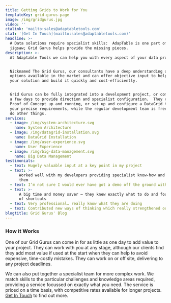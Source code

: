 ```yaml
---
title: Getting Grids to Work for You
templateKey: grid-gurus-page
image: /img/gridgurus.jpg
video: ''
ctalink: 'mailto:sales@adaptabletools.com'
cta1: '[Get In Touch](mailto:sales@adaptabletools.com)'
headline: >-
  # Data solutions require specialist skills:  AdapTable is one part of the
  jigsaw; Grid Gurus helps provide the missing pieces.
description: >-
  At Adaptable Tools we can help you with every aspect of your data project. 


  Nicknamed The Grid Gurus, our consultants have a deep understanding of all the
  options available in the market and can offer objective input to help design
  your solution and build it quickly and cost-efficiently.  


  Grid Gurus can be fully integrated into a development project, or come in for
  a few days to provide direction and specialist configuration.  They can get a
  Proof of Concept up and running, or set up and configure a DataGrid to suit
  your precise requirements, while the regular development team is freed up to
  do other things.
services:
  - image: /img/system-architecture.svg
    name: System Architecture
  - image: /img/datagrid-installation.svg
    name: DataGrid Installation
  - image: /img/user-experience.svg
    name: User Experience
  - image: /img/big-data-management.svg
    name: Big Data Management
testimonials:
  - text: Hugely valuable input at a key point in my project
  - text: >-
      Worked well with my developers providing specialist know-how and training
      them
  - text: I’m not sure I would ever have got a demo off the ground without them
  - text: >-
      A big time and money saver – they knew exactly what to do and found lots
      of shortcuts
  - text: Very professional… really know what they are doing
  - text: Contributed new ways of thinking which really strengthened our approach
blogtitle: Grid Gurus' Blog
---
```

### How it Works

One of our Grid Gurus can come in for as little as one day to add value to your project. They can work with you at any stage, although our clients find they add most value if used at the start when they can help to avoid expensive, time-costly mistakes. They can work on or off site, delivering to any project deadlines.

We can also put together a specialist team for more complex work. We match skills to the particular challenges and knowledge areas required, providing a service focussed on exactly what you need. The service is priced on a time basis, with competitive rates available for longer projects. [Get In Touch](mailto:sales@adaptabletools.com) to find out more.
